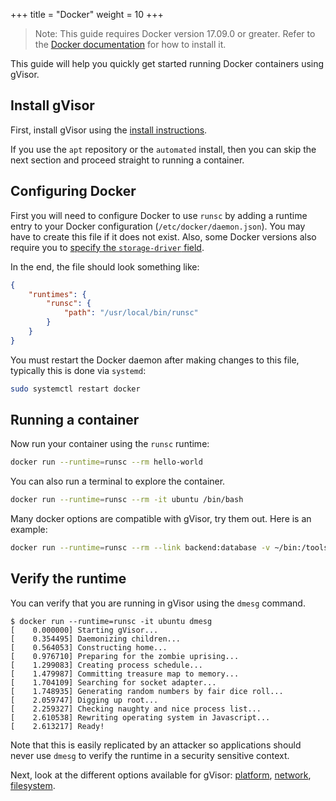+++
title = "Docker"
weight = 10
+++

> Note: This guide requires Docker version 17.09.0 or greater. Refer to the
> [Docker documentation][docker] for how to install it.

This guide will help you quickly get started running Docker containers using
gVisor.

## Install gVisor

First, install gVisor using the [install instructions][install].

If you use the `apt` repository or the `automated` install, then you can skip
the next section and proceed straight to running a container.

## Configuring Docker

First you will need to configure Docker to use `runsc` by adding a runtime
entry to your Docker configuration (`/etc/docker/daemon.json`). You may have to
create this file if it does not exist. Also, some Docker versions also require
you to [specify the `storage-driver` field][storage-driver].

In the end, the file should look something like:

```json
{
    "runtimes": {
        "runsc": {
            "path": "/usr/local/bin/runsc"
        }
    }
}
```

You must restart the Docker daemon after making changes to this file, typically
this is done via `systemd`:

```bash
sudo systemctl restart docker
```

## Running a container

Now run your container using the `runsc` runtime:

```bash
docker run --runtime=runsc --rm hello-world
```

You can also run a terminal to explore the container.

```bash
docker run --runtime=runsc --rm -it ubuntu /bin/bash
```

Many docker options are compatible with gVisor, try them out. Here is an example:

```bash
docker run --runtime=runsc --rm --link backend:database -v ~/bin:/tools:ro -p 8080:80 --cpus=0.5 -it busybox telnet towel.blinkenlights.nl
```

## Verify the runtime

You can verify that you are running in gVisor using the `dmesg` command.

```text
$ docker run --runtime=runsc -it ubuntu dmesg
[    0.000000] Starting gVisor...
[    0.354495] Daemonizing children...
[    0.564053] Constructing home...
[    0.976710] Preparing for the zombie uprising...
[    1.299083] Creating process schedule...
[    1.479987] Committing treasure map to memory...
[    1.704109] Searching for socket adapter...
[    1.748935] Generating random numbers by fair dice roll...
[    2.059747] Digging up root...
[    2.259327] Checking naughty and nice process list...
[    2.610538] Rewriting operating system in Javascript...
[    2.613217] Ready!
```

Note that this is easily replicated by an attacker so applications should never
use `dmesg` to verify the runtime in a security sensitive context.

Next, look at the different options available for gVisor: [platform][platforms],
[network][networking], [filesystem][filesystem].

[docker]: https://docs.docker.com/install/
[storage-driver]: https://docs.docker.com/engine/reference/commandline/dockerd/#daemon-storage-driver
[install]: /docs/user_guide/install/
[filesystem]: /docs/user_guide/filesystem/
[networking]: /docs/user_guide/networking/
[platforms]: /docs/user_guide/platforms/
